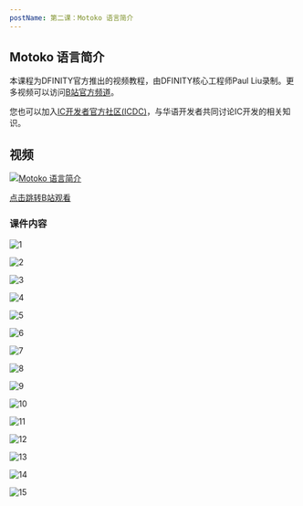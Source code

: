 ```yaml
---
postName: 第二课：Motoko 语言简介
---
```


## Motoko 语言简介

本课程为DFINITY官方推出的视频教程，由DFINITY核心工程师Paul Liu录制。更多视频可以访问[B站官方频道](https://space.bilibili.com/1746673807)。

您也可以加入[IC开发者官方社区(ICDC)](https://t.me/+VdtEpjp34AQ2OWJl)，与华语开发者共同讨论IC开发的相关知识。

## 视频

[![Motoko 语言简介](/Course/introductory_course/L2/L2.png)](https://www.bilibili.com/video/BV1GU4y127yw?share_source=copy_web)

[点击跳转B站观看](https://www.bilibili.com/video/BV1GU4y127yw?share_source=copy_web)

### 课件内容

![1](/Course/introductory_course/L2/Page1.jpg)

![2](/Course/introductory_course/L2/Page2.jpg)

![3](/Course/introductory_course/L2/Page3.jpg)

![4](/Course/introductory_course/L2/Page4.jpg)

![5](/Course/introductory_course/L2/Page5.jpg)

![6](/Course/introductory_course/L2/Page6.jpg)

![7](/Course/introductory_course/L2/Page7.jpg)

![8](/Course/introductory_course/L2/Page8.jpg)

![9](/Course/introductory_course/L2/Page9.jpg)

![10](/Course/introductory_course/L2/Page10.jpg)

![11](/Course/introductory_course/L2/Page11.jpg)

![12](/Course/introductory_course/L2/Page12.jpg)

![13](/Course/introductory_course/L2/Page13.jpg)

![14](/Course/introductory_course/L2/Page14.jpg)

![15](/Course/introductory_course/L2/Page15.jpg)
